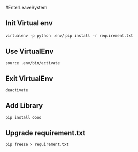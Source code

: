 #EnterLeaveSystem

## Init Virtual env 
`virtualenv -p python .env/`
`pip install -r requirement.txt`

## Use VirtualEnv
`source .env/bin/activate`

## Exit VirtualEnv
`deactivate`

## Add Library
`pip install oooo`

## Upgrade requirement.txt
`pip freeze > requirement.txt`



